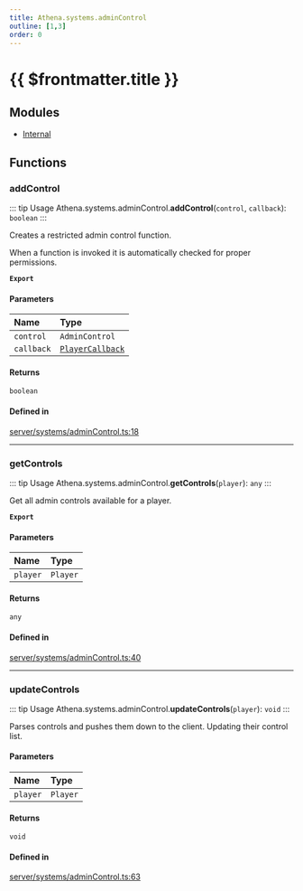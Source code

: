 ```yaml
---
title: Athena.systems.adminControl
outline: [1,3]
order: 0
---
```


# {{ $frontmatter.title }}


## Modules

- [Internal](server_systems_adminControl_Internal.md)

## Functions

### addControl

::: tip Usage
Athena.systems.adminControl.**addControl**(`control`, `callback`): `boolean`
:::

Creates a restricted admin control function.

When a function is invoked it is automatically checked for proper permissions.

**`Export`**

#### Parameters

| Name | Type |
| :------ | :------ |
| `control` | `AdminControl` |
| `callback` | [`PlayerCallback`](server_systems_adminControl_Internal.md#PlayerCallback) |

#### Returns

`boolean`

#### Defined in

[server/systems/adminControl.ts:18](https://github.com/Stuyk/altv-athena/blob/1862056/src/core/server/systems/adminControl.ts#L18)

___

### getControls

::: tip Usage
Athena.systems.adminControl.**getControls**(`player`): `any`
:::

Get all admin controls available for a player.

**`Export`**

#### Parameters

| Name | Type |
| :------ | :------ |
| `player` | `Player` |

#### Returns

`any`

#### Defined in

[server/systems/adminControl.ts:40](https://github.com/Stuyk/altv-athena/blob/1862056/src/core/server/systems/adminControl.ts#L40)

___

### updateControls

::: tip Usage
Athena.systems.adminControl.**updateControls**(`player`): `void`
:::

Parses controls and pushes them down to the client. Updating their control list.

#### Parameters

| Name | Type |
| :------ | :------ |
| `player` | `Player` |

#### Returns

`void`

#### Defined in

[server/systems/adminControl.ts:63](https://github.com/Stuyk/altv-athena/blob/1862056/src/core/server/systems/adminControl.ts#L63)

